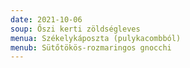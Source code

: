 ```yaml
---
date: 2021-10-06
soup: Őszi kerti zöldségleves
menua: Székelykáposzta (pulykacombból)
menub: Sütőtökös-rozmaringos gnocchi
---
```

